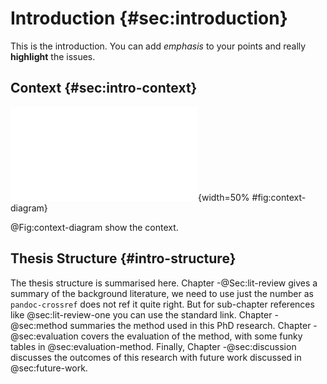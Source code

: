 # Introduction {#sec:introduction}

This is the introduction. You can add _emphasis_ to your points and really **highlight** the issues.

## Context {#sec:intro-context}

![Diagram of context](images/context-diagram.pdf){width=50% #fig:context-diagram}

@Fig:context-diagram show the context.

## Thesis Structure {#intro-structure}

The thesis structure is summarised here. Chapter -@Sec:lit-review gives a summary of the background literature, we need to use just the number as `pandoc-crossref` does not ref it quite right. But for sub-chapter references like @sec:lit-review-one you can use the standard link. Chapter -@sec:method summaries the method used in this PhD research. Chapter -@sec:evaluation covers the evaluation of the method, with some funky tables in @sec:evaluation-method. Finally, Chapter -@sec:discussion discusses the outcomes of this research with future work discussed in @sec:future-work.
